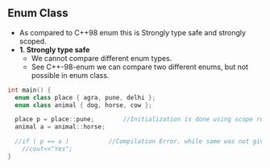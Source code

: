 ## Enum Class
- As compared to C++98 enum this is Strongly type safe and strongly scoped.
- **1. Strongly type safe**
  - We cannot compare different enum types.
  - See C++-98-enum we can compare two different enums, but not possible in enum class.
```c++
int main() {
  enum class place { agra, pune, delhi };
  enum class animal { dog, horse, cow };

  place p = place::pune;        //Initialization is done using scope resolution
  animal a = animal::horse;

  //if ( p == a )           //Compilation Error. while same was not giving error in c++98
    //cout<<"Yes";              
}
```
